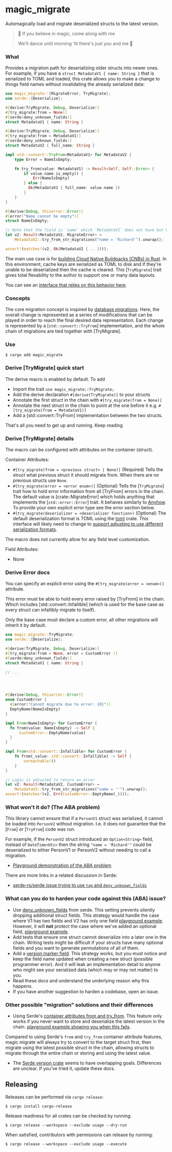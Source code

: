 <!--
    This readme is created with https://crates.io/crates/cargo-rdme

    To update: edit `magic_migrate/src/lib.rs` then run:

    ```
    $ cargo rdme -w magic_migrate
    ```

    Note: All intra-doc links need a certain type of formattting for rdme to expand
    them to the correct docs.rs links. More info found here:

        https://github.com/orium/cargo-rdme/blob/964a939c8c86a2e6aa3f6a8f89cf75b64ab92f6a/README.md#intralinks
-->

# magic_migrate

<!-- cargo-rdme start -->

Automagically load and migrate deserialized structs to the latest version.

> 🎵 If you believe in magic, come along with me
>
> We'll dance until morning 'til there's just you and me 🎵
>

### What

Provides a migration path for deserializing older structs into newer ones. For example, if you
have a `struct MetadataV1 { name: String }` that is serialized to TOML and loaded,
this crate allows you to make a change to things field names without invalidating the already serialized data:

```rust
use magic_migrate::{MigrateError, TryMigrate};
use serde::{Deserialize};

#[derive(TryMigrate, Debug, Deserialize)]
#[try_migrate(from = None)]
#[serde(deny_unknown_fields)]
struct MetadataV1 { name: String }

#[derive(TryMigrate, Debug, Deserialize)]
#[try_migrate(from = MetadataV1)]
#[serde(deny_unknown_fields)]
struct MetadataV2 { full_name: String }

impl std::convert::TryFrom<MetadataV1> for MetadataV2 {
    type Error = NameIsEmpty;

    fn try_from(value: MetadataV1) -> Result<Self, Self::Error> {
        if value.name.is_empty() {
            Err(NameIsEmpty)
        } else {
          Ok(MetadataV2 { full_name: value.name })
        }
    }
}

#[derive(Debug, thiserror::Error)]
#[error("Name cannot be empty")]
struct NameIsEmpty;

// Note that the field is `name` which `MetadataV2` does not have but V1 does
let v2: Result<MetadataV2, MigrateError> =
    MetadataV2::try_from_str_migrations("name = 'Richard'").unwrap();

assert!(matches!(v2, Ok(MetadataV2 { .. })));
```

The main use case is for [building Cloud Native Buildpacks (CNBs) in Rust](https://crates.io/crates/libcnb).
In this environment, cache keys are serialized as TOML to disk and if they're unable to be deserialized
then the cache is cleared. This [`TryMigrate`] trait gives total flexability to the author to support
one or many data layouts.

You can see an [interface that relies on this behavior here](https://github.com/heroku/buildpacks-ruby/blob/99305fbf30918b1e0657d7bedbf5cd4859a4eb74/commons/src/layer/diff_migrate.rs#L121).

### Concepts

The core migration concept is inspired by [database migrations](https://guides.rubyonrails.org/active_record_migrations.html).
Here, the overall change is represented as a series of modifications that can be played in order
to reach the final desired data representation. Each change is represented by a [`std::convert::TryFrom`]
implementation, and the whole chain of migrations are tied together with [TryMigrate].

### Use

```term
$ cargo add magic_migrate
```

### Derive [TryMigrate] quick start

The derive macro is enabled by default. To add

- Import the trait `use magic_migrate::TryMigrate;`
- Add the derive declaration `#[derive(TryMigrate)]` to your structs
- Annotate the first struct in the chain with `#[try_migrate(from = None)]`
- Annotate the next struct in the chain to point at the one before it e.g. `#[try_migrate(from = MetadataV1)]`
- Add a [std::convert::TryFrom] implementation between the two structs.

That's all you need to get up and running. Keep reading

### Derive [TryMigrate] details

The macro can be configured with attributes on the container (struct).

Container Attributes:

- `#[try_migrate(from = <previous struct> | None)]` (Required) Tells the struct what previous struct it should migrate from.
  When there are no previous structs use `None`.
- `#[try_migrate(error = <error enum>)]` (Optional) Tells the [`TryMigrate`] trait how to hold error information
  from all [TryFrom] errors in the chain. The default value is [crate::MigrateError] which holds anything that
  implements the [`std::error::Error`] trait. It behaves similarly to [Anyhow](https://docs.rs/anyhow/latest/anyhow/).
  To provide your own explicit error type see the error section below.
- `#[try_migrate(deserializer = <deserializer function>)` (Optional) The default deserialization format is TOML
   using the [toml](https://docs.rs/toml/latest/toml/) crate. This interface will likely need to change to
  [support adjusting to use different serialization formats](https://github.com/schneems/magic_migrate/issues/16).

The macro does not currently allow for any field level customization.

Field Attributes:

- None

### Derive Error docs

You can specify an explicit error using the `#[try_migrate(error = <enum>)]` attribute.

This error must be able to hold every error raised by [TryFrom] in the chain. Which
includes [std::convert::Infallible] (which is used for the base case as every struct can
infallibly migrate to itself).

Only the base case must declare a custom error, all other migrations will inherit it by default.

```rust
use magic_migrate::TryMigrate;
use serde::{Deserialize};

#[derive(TryMigrate, Debug, Deserialize)]
#[try_migrate(from = None, error = CustomError )]
#[serde(deny_unknown_fields)]
struct MetadataV1 { name: String }

// ...




#[derive(Debug, thiserror::Error)]
enum CustomError {
  #[error("Cannot migrate due to error: {0}")]
  EmptyName(NameIsEmpty)
}

impl From<NameIsEmpty> for CustomError {
  fn from(value: NameIsEmpty) -> Self {
      CustomError::EmptyName(value)
  }
}

impl From<std::convert::Infallible> for CustomError {
    fn from(_value: std::convert::Infallible) -> Self {
        unreachable!()
    }
}

// Logic is adjusted to return an error
let v2: Result<MetadataV2, CustomError> =
    MetadataV2::try_from_str_migrations("name = ''").unwrap();
assert!(matches!(v2, Err(CustomError::EmptyName(_))));
```

### What won't it do? (The ABA problem)

This library cannot ensure that if a `PersonV1` struct was serialized, it cannot be loaded into `PersonV2` without migration. I.e. it does not guarantee that the [`From`] or [`TryFrom`] code was run.

For example, if the `PersonV2` struct introduced an `Option<String>` field, instead of `DateTime<Utc>` then the string `"name = 'Richard'"` could be deserialized to either PersonV1 or PersonV2 without needing to call a migration.

- [Playground demonstration of the ABA problem](https://play.rust-lang.org/?version=stable&mode=debug&edition=2021&gist=e26033d3c8c3c34414fe594674f6d053)

There are more links in a related discussion in Serde:

- [serde-rs/serde issue trying to use `tag` and `deny_unknown_fields`](https://github.com/serde-rs/serde/issues/2666)

### What can you do to harden your code against this (ABA) issue?

- Use [deny_unknown_fields](https://serde.rs/container-attrs.html) from serde. This setting prevents silently dropping additional struct fields. This strategy would handle the case where V1 has two fields and V2 has only one field [playground example](https://play.rust-lang.org/?version=stable&mode=debug&edition=2021&gist=75c6f06234e1d64aea7b37c448321abf). However, it will **not** protect the case where we've added an optional field, [playground example](https://play.rust-lang.org/?version=stable&mode=debug&edition=2021&gist=47dde9f52b0c5114ef28f35bb019969c).
- Add tests that ensure one struct cannot deserialize into a later one in the chain. Writing tests might be difficult if your structs have many optional fields and you want to generate permutations of all of them.
- Add a [version marker field](https://stackoverflow.com/a/77700752/147390). This strategy works, but you must notice and keep the field name updated when creating a new struct (possible programmer error). And it will leak an implementation detail to anyone who might see your serialized data (which may or may not matter) to you.
- Read these docs and understand the underlying reason why this happens.
- If you have another suggestion to harden a codebase, open an issue.

### Other possible "migration" solutions and their differences

- Using Serde's [container attributes from and try_from](https://serde.rs/container-attrs.html). This feature only works if you never want to store and deserialize the latest version in the chain. [playground example showing you when this fails](https://play.rust-lang.org/?version=stable&mode=debug&edition=2021&gist=b6ea1cd054bab5d7df62a04cbd7c6284).

Compared to using Serde's `from` and `try_from` container attribute features, magic migrate will always try to convert to the target struct first, then migrate using the latest possible struct in the chain, allowing structs to migrate through the entire chain or storing and using the latest value.

- The [Serde version crate](https://docs.rs/serde-version/latest/serde_version/) seems to have overlapping goals. Differences are unclear. If you've tried it, update these docs.

<!-- cargo-rdme end -->

## Releasing

Releases can be performed via `cargo release`:

```
$ cargo install cargo-release
```

Release readiness for all crates can be checked by running:

```
$ cargo release --workspace --exclude usage --dry-run
```

When satisfied, contributors with permissions can release by running:

```
$ cargo release --workspace --exclude usage --execute
```
